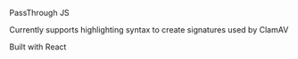 PassThrough JS

Currently supports highlighting syntax to create signatures used by ClamAV

Built with React